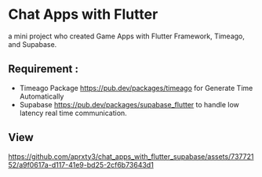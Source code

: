 # Chat Apps with Flutter

a mini project who created Game Apps with Flutter Framework, Timeago, and Supabase.

## Requirement :
* Timeago Package https://pub.dev/packages/timeago
  for Generate Time Automatically
* Supabase https://pub.dev/packages/supabase_flutter
  to handle low latency real time communication.

## View

https://github.com/aprxty3/chat_apps_with_flutter_supabase/assets/73772152/a9f0617a-d117-41e9-bd25-2cf6b73643d1


